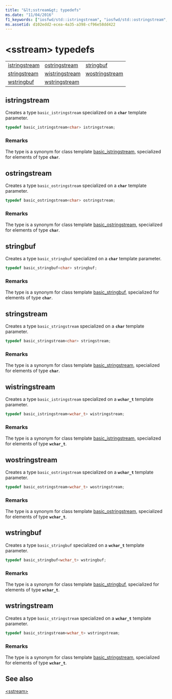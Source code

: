 ```yaml
---
title: "&lt;sstream&gt; typedefs"
ms.date: "11/04/2016"
f1_keywords: ["iosfwd/std::istringstream", "iosfwd/std::ostringstream", "iosfwd/std::stringbuf", "iosfwd/std::stringstream", "iosfwd/std::wistringstream", "iosfwd/std::wostringstream", "iosfwd/std::wstringbuf", "iosfwd/std::wstringstream"]
ms.assetid: d102edd2-ecea-4a35-a398-cf96e58dd422
---
```

# &lt;sstream&gt; typedefs

||||
|-|-|-|
|[istringstream](#istringstream)|[ostringstream](#ostringstream)|[stringbuf](#stringbuf)|
|[stringstream](#stringstream)|[wistringstream](#wistringstream)|[wostringstream](#wostringstream)|
|[wstringbuf](#wstringbuf)|[wstringstream](#wstringstream)|

## <a name="istringstream"></a> istringstream

Creates a type `basic_istringstream` specialized on a **`char`** template parameter.

```cpp
typedef basic_istringstream<char> istringstream;
```

### Remarks

The type is a synonym for class template [basic_istringstream](../standard-library/basic-istringstream-class.md), specialized for elements of type **`char`**.

## <a name="ostringstream"></a> ostringstream

Creates a type `basic_ostringstream` specialized on a **`char`** template parameter.

```cpp
typedef basic_ostringstream<char> ostringstream;
```

### Remarks

The type is a synonym for class template [basic_ostringstream](../standard-library/basic-ostringstream-class.md), specialized for elements of type **`char`**.

## <a name="stringbuf"></a> stringbuf

Creates a type `basic_stringbuf` specialized on a **`char`** template parameter.

```cpp
typedef basic_stringbuf<char> stringbuf;
```

### Remarks

The type is a synonym for class template [basic_stringbuf](../standard-library/basic-stringbuf-class.md), specialized for elements of type **`char`**.

## <a name="stringstream"></a> stringstream

Creates a type `basic_stringstream` specialized on a **`char`** template parameter.

```cpp
typedef basic_stringstream<char> stringstream;
```

### Remarks

The type is a synonym for class template [basic_stringstream](../standard-library/basic-stringstream-class.md), specialized for elements of type **`char`**.

## <a name="wistringstream"></a> wistringstream

Creates a type `basic_istringstream` specialized on a **`wchar_t`** template parameter.

```cpp
typedef basic_istringstream<wchar_t> wistringstream;
```

### Remarks

The type is a synonym for class template [basic_istringstream](../standard-library/basic-istringstream-class.md), specialized for elements of type **`wchar_t`**.

## <a name="wostringstream"></a> wostringstream

Creates a type `basic_ostringstream` specialized on a **`wchar_t`** template parameter.

```cpp
typedef basic_ostringstream<wchar_t> wostringstream;
```

### Remarks

The type is a synonym for class template [basic_ostringstream](../standard-library/basic-ostringstream-class.md), specialized for elements of type **`wchar_t`**.

## <a name="wstringbuf"></a> wstringbuf

Creates a type `basic_stringbuf` specialized on a **`wchar_t`** template parameter.

```cpp
typedef basic_stringbuf<wchar_t> wstringbuf;
```

### Remarks

The type is a synonym for class template [basic_stringbuf](../standard-library/basic-stringbuf-class.md), specialized for elements of type **`wchar_t`**.

## <a name="wstringstream"></a> wstringstream

Creates a type `basic_stringstream` specialized on a **`wchar_t`** template parameter.

```cpp
typedef basic_stringstream<wchar_t> wstringstream;
```

### Remarks

The type is a synonym for class template [basic_stringstream](../standard-library/basic-stringstream-class.md), specialized for elements of type **`wchar_t`**.

## See also

[\<sstream>](../standard-library/sstream.md)
